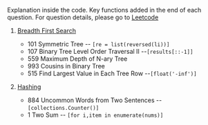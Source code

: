 Explanation inside the code. 
Key functions added in the end of each question.
For question details, please go to [Leetcode](https://leetcode.com/problemset/algorithms/)

1. [Breadth First Search](https://github.com/KaidiGuo/Algorithm-Exercises/tree/master/Breadth-first%20Search)
   + 101 Symmetric Tree -- `[re = list(reversed(li))]`
   + 107 Binary Tree Level Order Traversal II --`[results[::-1]]`
   + 559 Maximum Depth of N-ary Tree
   + 993 Cousins in Binary Tree
   + 515 Find Largest Value in Each Tree Row --`[float('-inf')]`

2. [Hashing](https://github.com/KaidiGuo/Algorithm-Exercises/tree/master/Hashing)
   + 884 Uncommon Words from Two Sentences -- `[collections.Counter()]`
   + 1 Two Sum -- `[for i,item in enumerate(nums)]`
